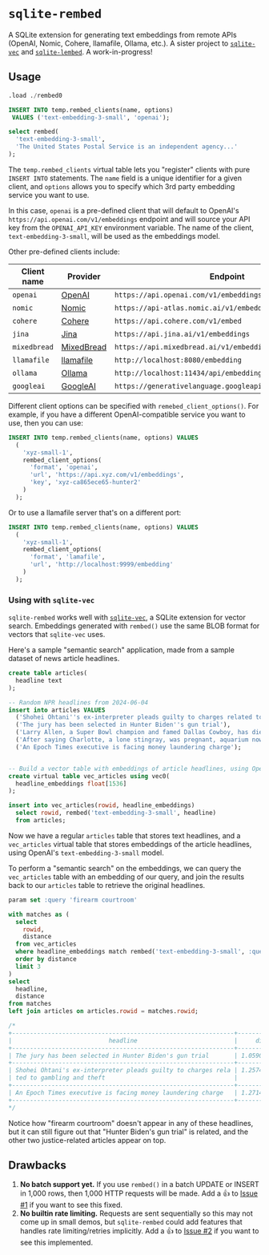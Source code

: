 # `sqlite-rembed`

A SQLite extension for generating text embeddings from remote APIs (OpenAI, Nomic, Cohere, llamafile, Ollama, etc.). A sister project to [`sqlite-vec`](https://github.com/asg017/sqlite-vec) and [`sqlite-lembed`](https://github.com/asg017/sqlite-lembed). A work-in-progress!

## Usage

```sql
.load ./rembed0

INSERT INTO temp.rembed_clients(name, options)
 VALUES ('text-embedding-3-small', 'openai');

select rembed(
  'text-embedding-3-small',
  'The United States Postal Service is an independent agency...'
);
```

The `temp.rembed_clients` virtual table lets you "register" clients with pure `INSERT INTO` statements. The `name` field is a unique identifier for a given client, and `options` allows you to specify which 3rd party embedding service you want to use.

In this case, `openai` is a pre-defined client that will default to OpenAI's `https://api.openai.com/v1/embeddings` endpoint and will source your API key from the `OPENAI_API_KEY` environment variable. The name of the client, `text-embedding-3-small`, will be used as the embeddings model.

Other pre-defined clients include:

| Client name  | Provider                                                                             | Endpoint                                       | API Key              |
| ------------ | ------------------------------------------------------------------------------------ | ---------------------------------------------- | -------------------- |
| `openai`     | [OpenAI](https://platform.openai.com/docs/guides/embeddings)                         | `https://api.openai.com/v1/embeddings`         | `OPENAI_API_KEY`     |
| `nomic`      | [Nomic](https://docs.nomic.ai/reference/endpoints/nomic-embed-text)                  | `https://api-atlas.nomic.ai/v1/embedding/text` | `NOMIC_API_KEY`      |
| `cohere`     | [Cohere](https://docs.cohere.com/reference/embed)                                    | `https://api.cohere.com/v1/embed`              | `CO_API_KEY`         |
| `jina`       | [Jina](https://api.jina.ai/redoc#tag/embeddings)                                     | `https://api.jina.ai/v1/embeddings`            | `JINA_API_KEY`       |
| `mixedbread` | [MixedBread](https://www.mixedbread.ai/api-reference#quick-start-guide)              | `https://api.mixedbread.ai/v1/embeddings/`     | `MIXEDBREAD_API_KEY` |
| `llamafile`  | [llamafile](https://github.com/Mozilla-Ocho/llamafile)                               | `http://localhost:8080/embedding`              | None                 |
| `ollama`     | [Ollama](https://github.com/ollama/ollama/blob/main/docs/api.md#generate-embeddings) | `http://localhost:11434/api/embeddings`        | None                 |
| `googleai`   | [GoogleAI](https://ai.google.dev/gemini-api)                                         | `https://generativelanguage.googleapis.com/v1beta/models`         | `GOOGLE_AI_API_KEY`     |

Different client options can be specified with `remebed_client_options()`. For example, if you have a different OpenAI-compatible service you want to use, then you can use:

```sql
INSERT INTO temp.rembed_clients(name, options) VALUES
  (
    'xyz-small-1',
    rembed_client_options(
      'format', 'openai',
      'url', 'https://api.xyz.com/v1/embeddings',
      'key', 'xyz-ca865ece65-hunter2'
    )
  );
```

Or to use a llamafile server that's on a different port:

```sql
INSERT INTO temp.rembed_clients(name, options) VALUES
  (
    'xyz-small-1',
    rembed_client_options(
      'format', 'lamafile',
      'url', 'http://localhost:9999/embedding'
    )
  );
```

### Using with `sqlite-vec`

`sqlite-rembed` works well with [`sqlite-vec`](https://github.com/asg017/sqlite-vec), a SQLite extension for vector search. Embeddings generated with `rembed()` use the same BLOB format for vectors that `sqlite-vec` uses.

Here's a sample "semantic search" application, made from a sample dataset of news article headlines.

```sql
create table articles(
  headline text
);

-- Random NPR headlines from 2024-06-04
insert into articles VALUES
  ('Shohei Ohtani''s ex-interpreter pleads guilty to charges related to gambling and theft'),
  ('The jury has been selected in Hunter Biden''s gun trial'),
  ('Larry Allen, a Super Bowl champion and famed Dallas Cowboy, has died at age 52'),
  ('After saying Charlotte, a lone stingray, was pregnant, aquarium now says she''s sick'),
  ('An Epoch Times executive is facing money laundering charge');


-- Build a vector table with embeddings of article headlines, using OpenAI's API
create virtual table vec_articles using vec0(
  headline_embeddings float[1536]
);

insert into vec_articles(rowid, headline_embeddings)
  select rowid, rembed('text-embedding-3-small', headline)
  from articles;

```

Now we have a regular `articles` table that stores text headlines, and a `vec_articles` virtual table that stores embeddings of the article headlines, using OpenAI's `text-embedding-3-small` model.

To perform a "semantic search" on the embeddings, we can query the `vec_articles` table with an embedding of our query, and join the results back to our `articles` table to retrieve the original headlines.

```sql
param set :query 'firearm courtroom'

with matches as (
  select
    rowid,
    distance
  from vec_articles
  where headline_embeddings match rembed('text-embedding-3-small', :query)
  order by distance
  limit 3
)
select
  headline,
  distance
from matches
left join articles on articles.rowid = matches.rowid;

/*
+--------------------------------------------------------------+------------------+
|                           headline                           |     distance     |
+--------------------------------------------------------------+------------------+
| The jury has been selected in Hunter Biden's gun trial       | 1.05906391143799 |
+--------------------------------------------------------------+------------------+
| Shohei Ohtani's ex-interpreter pleads guilty to charges rela | 1.2574303150177  |
| ted to gambling and theft                                    |                  |
+--------------------------------------------------------------+------------------+
| An Epoch Times executive is facing money laundering charge   | 1.27144026756287 |
+--------------------------------------------------------------+------------------+
*/
```

Notice how "firearm courtroom" doesn't appear in any of these headlines, but it can still figure out that "Hunter Biden's gun trial" is related, and the other two justice-related articles appear on top.

## Drawbacks

1. **No batch support yet.** If you use `rembed()` in a batch UPDATE or INSERT in 1,000 rows, then 1,000 HTTP requests will be made. Add a :+1: to [Issue #1](https://github.com/asg017/sqlite-rembed/issues/1) if you want to see this fixed.
2. **No builtin rate limiting.** Requests are sent sequentially so this may not come up in small demos, but `sqlite-rembed` could add features that handles rate limiting/retries implicitly. Add a :+1: to [Issue #2](https://github.com/asg017/sqlite-rembed/issues/2) if you want to see this implemented.
